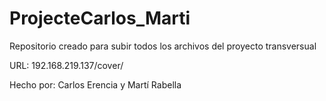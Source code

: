 # ProjecteCarlos_Marti
 Repositorio creado para subir todos los archivos del proyecto transversual


URL: 192.168.219.137/cover/



Hecho por: Carlos Erencia y Martí Rabella
